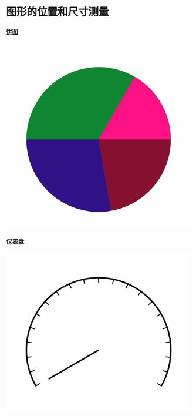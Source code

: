 # 图形的位置和尺寸测量

### [饼图](src/main/java/com/zxj/path/custom/PieView.kt)
<img src="./resources/shape_and_measure_pie.gif"/>


### [仪表盘](src/main/java/com/zxj/path/custom/DashboardView.kt)
<img src="./resources/shape_and_measure_dashboard.gif"/>
